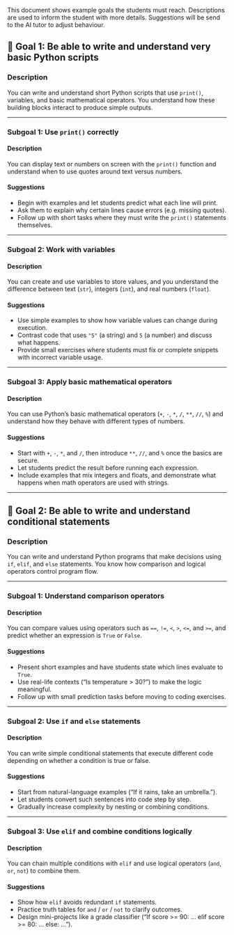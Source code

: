 This document shows example goals the students must reach. Descriptions are used to 
inform the student with more details. Suggestions will be send to the AI tutor to adjust behaviour.

## 🧭 Goal 1: Be able to write and understand very basic Python scripts

### Description

You can write and understand short Python scripts that use `print()`, variables, and basic mathematical operators. You understand how these building blocks interact to produce simple outputs.

---

### Subgoal 1: Use `print()` correctly

#### Description

You can display text or numbers on screen with the `print()` function and understand when to use quotes around text versus numbers.

#### Suggestions

* Begin with examples and let students predict what each line will print.
* Ask them to explain why certain lines cause errors (e.g. missing quotes).
* Follow up with short tasks where they must write the `print()` statements themselves.

---

### Subgoal 2: Work with variables

#### Description

You can create and use variables to store values, and you understand the difference between text (`str`), integers (`int`), and real numbers (`float`).

#### Suggestions

* Use simple examples to show how variable values can change during execution.
* Contrast code that uses `"5"` (a string) and `5` (a number) and discuss what happens.
* Provide small exercises where students must fix or complete snippets with incorrect variable usage.

---

### Subgoal 3: Apply basic mathematical operators

#### Description

You can use Python’s basic mathematical operators (`+`, `-`, `*`, `/`, `**`, `//`, `%`) and understand how they behave with different types of numbers.

#### Suggestions

* Start with `+`, `-`, `*`, and `/`, then introduce `**`, `//`, and `%` once the basics are secure.
* Let students predict the result before running each expression.
* Include examples that mix integers and floats, and demonstrate what happens when math operators are used with strings.

---

## 🧭 Goal 2: Be able to write and understand conditional statements

### Description

You can write and understand Python programs that make decisions using `if`, `elif`, and `else` statements. You know how comparison and logical operators control program flow.

---

### Subgoal 1: Understand comparison operators

#### Description

You can compare values using operators such as `==`, `!=`, `<`, `>`, `<=`, and `>=`, and predict whether an expression is `True` or `False`.

#### Suggestions

* Present short examples and have students state which lines evaluate to `True`.
* Use real-life contexts (“Is temperature > 30?”) to make the logic meaningful.
* Follow up with small prediction tasks before moving to coding exercises.

---

### Subgoal 2: Use `if` and `else` statements

#### Description

You can write simple conditional statements that execute different code depending on whether a condition is true or false.

#### Suggestions

* Start from natural-language examples (“If it rains, take an umbrella.”).
* Let students convert such sentences into code step by step.
* Gradually increase complexity by nesting or combining conditions.

---

### Subgoal 3: Use `elif` and combine conditions logically

#### Description

You can chain multiple conditions with `elif` and use logical operators (`and`, `or`, `not`) to combine them.

#### Suggestions

* Show how `elif` avoids redundant `if` statements.
* Practice truth tables for `and` / `or` / `not` to clarify outcomes.
* Design mini-projects like a grade classifier (“If score >= 90: … elif score >= 80: … else: …”).